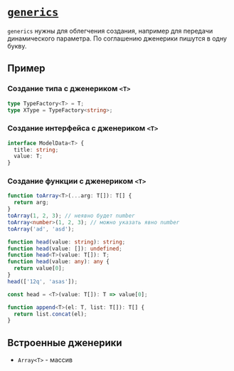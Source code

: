 # [`generics`](../index.md)

`generics` нужны для облегчения создания, например для передачи динамического параметра. По соглашению дженерики пишутся в одну букву.

## Пример

### Создание типа с дженериком `<T>`

```ts
type TypeFactory<T> = T;
type XType = TypeFactory<string>;
```

### Создание интерфейса с дженериком `<T>`

```ts
interface ModelData<T> {
  title: string;
  value: T;
}
```

### Создание функции с дженериком `<T>`

```ts
function toArray<T>(...arg: T[]): T[] {
  return arg;
}
toArray(1, 2, 3); // неявно будет number
toArray<number>(1, 2, 3); // можно указать явно number
toArray('ad', 'asd');
```

```ts
function head(value: string): string;
function head(value: []): undefined;
function head<T>(value: T[]): T;
function head(value: any): any {
  return value[0];
}
head(['12q', 'asas']);

const head = <T>(value: T[]): T => value[0];
```

```ts
function append<T>(el: T, list: T[]): T[] {
  return list.concat(el);
}
```

## Встроенные дженерики

- `Array<T>` - массив
